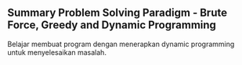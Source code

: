## Summary Problem Solving Paradigm - Brute Force, Greedy and Dynamic Programming

Belajar membuat program dengan menerapkan dynamic programming untuk menyelesaikan masalah.